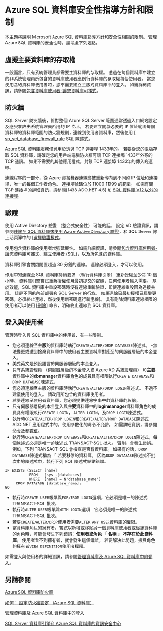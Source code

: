 <properties
   pageTitle="Azure SQL 資料庫安全性指導方針和限制 |Microsoft Azure"
   description="進一步瞭解 Microsoft Azure SQL 資料庫指導方針，與安全性相關的限制。"
   services="sql-database"
   documentationCenter=""
   authors="BYHAM"
   manager="jhubbard"
   editor=""
   tags=""/>

<tags
   ms.service="sql-database"
   ms.devlang="na"
   ms.topic="article"
   ms.tgt_pltfrm="na"
   ms.workload="data-management"
   ms.date="10/18/2016"
   ms.author="rickbyh"/>

# <a name="azure-sql-database-security-guidelines-and-limitations"></a>Azure SQL 資料庫安全性指導方針和限制

本主題將說明 Microsoft Azure SQL 資料庫指導方針和安全性相關的限制。 管理 Azure SQL 資料庫的安全性時，請考慮下列幾點。

## <a name="access-to-the-virtual-master-database"></a>虛擬主要資料庫的存取權

一般而言，只有系統管理員都需要主資料庫的存取權。 透過在每個資料庫中建立的非系統管理員所包含的資料庫使用者應例行資料庫的存取權每個使用者。 當您使用含的資料庫使用者時，您不需要建立主版的資料庫中的登入。 如需詳細資訊，請參閱[包含資料庫使用者-讓您資料庫可攜式](https://msdn.microsoft.com/library/ff929188.aspx)。


## <a name="firewall"></a>防火牆

SQL Server 防火牆後，針對整個 Azure SQL Server 範圍通常透過入口網站設定及應只准許由系統管理員所用的 IP 位址。 若要建立開啟必要的 IP 位址範圍每個資料庫的資料庫範圍的防火牆規則，連線到使用者資料庫，然後使用 [ [sp_set_database_firewall_rule](https://msdn.microsoft.com/library/dn270010.aspx) SQL 陳述式。

Azure SQL 資料庫服務僅適用於透過 TCP 連接埠 1433年的。 若要從您的電腦存取 SQL 資料庫，請確定您的用戶端電腦防火牆可讓 TCP 連接埠 1433年外寄的 TCP 通訊。 如果不需要的其他應用程式，封鎖 TCP 連接埠 1433年的傳入的連線。 

連線程序的一部分，從 Azure 虛擬機器連線會被重新導向到不同的 IP 位址和連接埠，唯一的每個工作者角色。 連接埠號碼位於 11000 11999 的範圍。 如需有關 TCP 連接埠的詳細資訊，請參閱[1433 ADO.NET 4.5] 和 [SQL 資料庫 V12 以外的連接埠](sql-database-develop-direct-route-ports-adonet-v12.md)。


## <a name="authentication"></a>驗證

使用 Active Directory 驗證 （整合式安全性） 可能的話。 設定 AD 驗證資訊，請參閱[連線至 SQL 資料庫來使用 Azure Active Directory 驗證](sql-database-aad-authentication.md)，和 SQL Server 線上活頁簿中的 [[選擇驗證模式](https://msdn.microsoft.com/library/ms144284.aspx)。 

使用包含資料庫的使用者增強延展性。 如需詳細資訊，請參閱[包含資料庫使用者-讓您資料庫可攜式](https://msdn.microsoft.com/library/ff929188.aspx)、[建立使用者 (SQL)](https://technet.microsoft.com/library/ms173463.aspx)，以及[所包含的資料庫](https://technet.microsoft.com/library/ff929071.aspx)。

資料庫引擎會關閉閒置超過 30 分鐘的連線。 連線必須登入，才可以使用。

作用中的連線至 SQL 資料庫持續要求 （執行資料庫引擎） 重新授權至少每 10 個小時。 資料庫引擎嘗試重新授權使用最初提交的密碼，任何使用者輸入需要。 基於效能，SQL 資料庫中重設密碼時沒有連線重新驗證，即使連線重設因為連接共用。 這是不同的內部部署的 SQL Server 的行為。 如果連線已最初授權已經變更密碼，必須終止連線，然後使用新密碼進行新連線]。 具有刪除資料庫連線權限的使用者可以使用 [[刪除](https://msdn.microsoft.com/library/ms173730.aspx)] 命令，明確終止連線到 SQL 資料庫。

## <a name="logins-and-users"></a>登入與使用者

管理時登入與 SQL 資料庫中的使用者，有一些限制。


- 您必須連線至**主版**的資料庫時執行``CREATE/ALTER/DROP DATABASE``陳述式。 -無法變更或遭到捨棄資料庫中的使用者主要資料庫對應至的伺服器層級的本金登入。 
- 美式英文是預設語言的伺服器層級的本金登入。
- 只有系統管理員 （伺服器層級的本金登入或 Azure AD 系統管理員） 和**主要**資料庫中的**dbmanager**資料庫角色的成員具有權限執行``CREATE DATABASE``和``DROP DATABASE``陳述式。
- 您必須連線至主版的資料庫時執行``CREATE/ALTER/DROP LOGIN``陳述式。 不過不建議使用的登入。 請改用所包含的資料庫使用者。
- 若要連線至使用者資料庫，您必須提供連線字串中的資料庫的名稱。
- 只有伺服器層級的本金登入與**主要**資料庫中的**loginmanager**資料庫角色的成員具有權限執行``CREATE LOGIN``， ``ALTER LOGIN``，及``DROP LOGIN``陳述式。
- 執行時``CREATE/ALTER/DROP LOGIN``和``CREATE/ALTER/DROP DATABASE``陳述式 ADO.NET 應用程式中的，使用參數化的命令不允許。 如需詳細資訊，請參閱[命令及參數值](https://msdn.microsoft.com/library/ms254953.aspx)。
- 執行時``CREATE/ALTER/DROP DATABASE``和``CREATE/ALTER/DROP LOGIN``陳述式，每個陳述式必須是唯一的陳述式 TRANSACT-SQL 批次。 否則，會發生錯誤。 例如，下列 TRANSACT-SQL 會檢查是否有資料庫。 如果有的話，``DROP DATABASE``陳述式稱為 「 若要移除的資料庫。 因為``DROP DATABASE``陳述式不批次中的陳述式中，執行下列 SQL 陳述式結果錯誤。

```
IF EXISTS (SELECT [name]
           FROM   [sys].[databases]
           WHERE  [name] = N'database_name')
     DROP DATABASE [database_name];
GO
```

- 執行時``CREATE USER``帳單與``FOR/FROM LOGIN``選項，它必須是唯一的陳述式 TRANSACT-SQL 批次。
- 執行時``ALTER USER``帳單與``WITH LOGIN``選項，它必須是唯一的陳述式 TRANSACT-SQL 批次。
- 若要``CREATE/ALTER/DROP``使用者需要``ALTER ANY USER``資料庫的權限。
- 當資料庫角色的擁有者，嘗試以新增或移除另一個資料庫使用者或從該資料庫的角色時，可能會發生下列錯誤︰**使用者或角色 「 名稱 」 不存在於此資料庫。** 使用者看不到擁有者，就會發生這個錯誤。 若要解決此問題，授與角色的擁有者``VIEW DEFINITION``使用者權限。 

如需登入與使用者的詳細資訊，請參閱[管理資料庫及 Azure SQL 資料庫中的登入](sql-database-manage-logins.md)。


## <a name="see-also"></a>另請參閱

[Azure SQL 資料庫防火牆](sql-database-firewall-configure.md)

[如何︰ 設定防火牆設定 （Azure SQL 資料庫）](sql-database-configure-firewall-settings.md)

[管理資料庫及 Azure SQL 資料庫中的登入](sql-database-manage-logins.md)

[SQL Server 資料庫引擎和 Azure SQL 資料庫的資訊安全中心](https://msdn.microsoft.com/library/bb510589)
